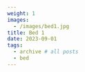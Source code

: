 ```yaml
---
weight: 1
images:
  - /images/bed1.jpg
title: Bed 1
date: 2023-09-01
tags:
  - archive # all posts
  - bed
---
```

